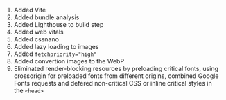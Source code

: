 1. Added Vite
2. Added bundle analysis
3. Added Lighthouse to build step
4. Added web vitals
5. Added cssnano
6. Added lazy loading to images
7. Added `fetchpriority="high"`
8. Added convertion images to the WebP
9. Eliminated render-blocking resources by preloading critical fonts, using crossorigin for preloaded fonts from different origins, combined Google Fonts requests and defered non-critical CSS or inline critical styles in the `<head>`


